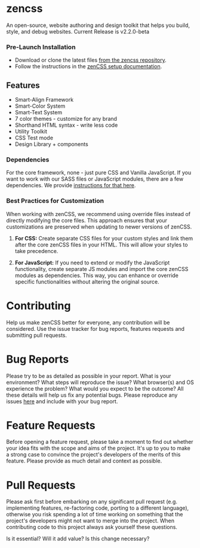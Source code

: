 # zencss

An open-source, website authoring and design toolkit that helps you build, style, and debug websites. Current Release is v2.2.0-beta

### Pre-Launch Installation

-   Download or clone the latest files [from the zencss repository](https://github.com/zen-solutions/zencss).
-   Follow the instructions in the [zenCSS setup documentation](https://zencss.com/docs/help-desk/installation.html).

## Features

-   Smart-Align Framework
-   Smart-Color System
-   Smart-Text System
-   7 color themes - customize for any brand
-   Shorthand HTML syntax - write less code
-   Utility Toolkit
-   CSS Test mode
-   Design Library + components

### Dependencies

For the core framework, none - just pure CSS and Vanilla JavaScript. If you want to work with our SASS files or JavaScript modules, there are a few dependencies. We provide [instructions for that here](https://zencss.com/docs/help-desk/installation-source.html).

### Best Practices for Customization

When working with zenCSS, we recommend using override files instead of directly modifying the core files. This approach ensures that your customizations are preserved when updating to newer versions of zenCSS.

1. **For CSS:** Create separate CSS files for your custom styles and link them after the core zenCSS files in your HTML. This will allow your styles to take precedence.

2. **For JavaScript:** If you need to extend or modify the JavaScript functionality, create separate JS modules and import the core zenCSS modules as dependencies. This way, you can enhance or override specific functionalities without altering the original source.

# Contributing

Help us make zenCSS better for everyone, any contribution will be considered. Use the issue tracker for bug reports, features requests and submitting pull requests.

# Bug Reports

Please try to be as detailed as possible in your report. What is your environment? What steps will reproduce the issue? What browser(s) and OS experience the problem? What would you expect to be the outcome? All these details will help us fix any potential bugs. Please reproduce any issues [here](https://codepen.io/ScrmSe4L6/pen/ExrQRdE) and include with your bug report.

# Feature Requests

Before opening a feature request, please take a moment to find out whether your idea fits with the scope and aims of the project. It's up to you to make a strong case to convince the project's developers of the merits of this feature. Please provide as much detail and context as possible.

# Pull Requests

Please ask first before embarking on any significant pull request (e.g. implementing features, re-factoring code, porting to a different language), otherwise you risk spending a lot of time working on something that the project's developers might not want to merge into the project. When contributing code to this project always ask yourself these questions.

Is it essential? Will it add value? Is this change necessary?
